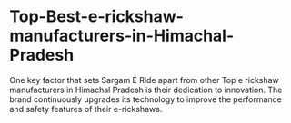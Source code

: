 # Top-Best-e-rickshaw-manufacturers-in-Himachal-Pradesh
One key factor that sets Sargam E Ride apart from other Top e rickshaw manufacturers in Himachal Pradesh is their dedication to innovation. The brand continuously upgrades its technology to improve the performance and safety features of their e-rickshaws. 
